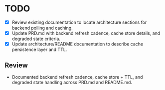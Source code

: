 # TODO

- [x] Review existing documentation to locate architecture sections for backend polling and caching.
- [x] Update PRD.md with backend refresh cadence, cache store details, and degraded state criteria.
- [x] Update architecture/README documentation to describe cache persistence layer and TTL.

## Review
- Documented backend refresh cadence, cache store + TTL, and degraded state handling across PRD.md and README.md.
